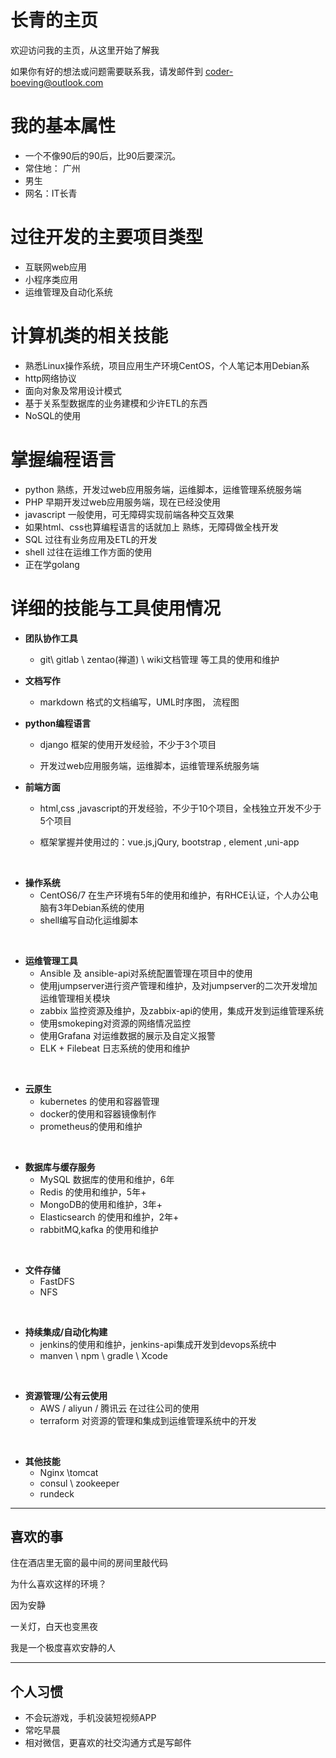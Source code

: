 # 长青的主页


欢迎访问我的主页，从这里开始了解我



如果你有好的想法或问题需要联系我，请发邮件到 [coder-boeving@outlook.com](mailto:coder-boeving@outlook.com)



# 我的基本属性

- 一个不像90后的90后，比90后要深沉。
- 常住地： 广州
- 男生
- 网名：IT长青





# 过往开发的主要项目类型

- 互联网web应用
- 小程序类应用
- 运维管理及自动化系统



# 计算机类的相关技能

- 熟悉Linux操作系统，项目应用生产环境CentOS，个人笔记本用Debian系
- http网络协议
- 面向对象及常用设计模式
- 基于关系型数据库的业务建模和少许ETL的东西
- NoSQL的使用





# 掌握编程语言

- python							                                     熟练，开发过web应用服务端，运维脚本，运维管理系统服务端
- PHP                                                                       早期开发过web应用服务端，现在已经没使用
- javascript                                                             一般使用，可无障碍实现前端各种交互效果
- 如果html、css也算编程语言的话就加上           熟练，无障碍做全栈开发
- SQL                                                                        过往有业务应用及ETL的开发
- shell                                                                       过往在运维工作方面的使用
- 正在学golang




# 详细的技能与工具使用情况



- **团队协作工具**
  - git\ gitlab \ zentao(禅道) \ wiki文档管理 等工具的使用和维护 



- **文档写作**

  - markdown 格式的文档编写，UML时序图， 流程图 

    

- **python编程语言**	

  - django 框架的使用开发经验，不少于3个项目

  - 开发过web应用服务端，运维脚本，运维管理系统服务端

    

- **前端方面**

  - html,css ,javascript的开发经验，不少于10个项目，全栈独立开发不少于5个项目

  - 框架掌握并使用过的：vue.js,jQury, bootstrap , element ,uni-app

    
<br/>


- **操作系统**
  - CentOS6/7 在生产环境有5年的使用和维护，有RHCE认证，个人办公电脑有3年Debian系统的使用
  - shell编写自动化运维脚本

<br/>

- **运维管理工具**
  - Ansible 及 ansible-api对系统配置管理在项目中的使用
  -  使用jumpserver进行资产管理和维护，及对jumpserver的二次开发增加运维管理相关模块
  - zabbix 监控资源及维护，及zabbix-api的使用，集成开发到运维管理系统
  - 使用smokeping对资源的网络情况监控
  - 使用Grafana 对运维数据的展示及自定义报警
  - ELK + Filebeat 日志系统的使用和维护


<br/>


- **云原生**
  - kubernetes 的使用和容器管理
  - docker的使用和容器镜像制作
  - prometheus的使用和维护


<br/>


- **数据库与缓存服务**
  - MySQL 数据库的使用和维护，6年
  - Redis 的使用和维护，5年+
  - MongoDB的使用和维护，3年+
  - Elasticsearch 的使用和维护，2年+
  - rabbitMQ,kafka 的使用和维护


<br/>


- **文件存储**
  - FastDFS
  - NFS



<br/>

- **持续集成/自动化构建**
  - jenkins的使用和维护，jenkins-api集成开发到devops系统中
  - manven \ npm \ gradle \  Xcode  


<br/>


- **资源管理/公有云使用**
  - AWS / aliyun / 腾讯云  在过往公司的使用
  - terraform 对资源的管理和集成到运维管理系统中的开发

<br/>

- **其他技能**
  - Nginx \tomcat 
  - consul \ zookeeper
  - rundeck





------

## 喜欢的事

住在酒店里无窗的最中间的房间里敲代码

为什么喜欢这样的环境？

因为安静

一关灯，白天也变黑夜

我是一个极度喜欢安静的人



---

## 个人习惯

- 不会玩游戏，手机没装短视频APP
- 常吃早晨
- 相对微信，更喜欢的社交沟通方式是写邮件

